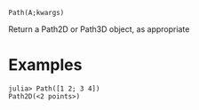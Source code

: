 ```
Path(A;kwargs)
```

Return a Path2D or Path3D object, as appropriate

# Examples

```julia-repl
julia> Path([1 2; 3 4])
Path2D(<2 points>)
```
